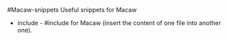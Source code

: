 #Macaw-snippets
Useful snippets for Macaw


- include - #include for Macaw (insert the content of one file into another one).
